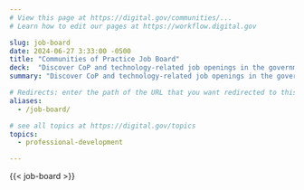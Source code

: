 ```yaml
---
# View this page at https://digital.gov/communities/...
# Learn how to edit our pages at https://workflow.digital.gov

slug: job-board
date: 2024-06-27 3:33:00 -0500
title: "Communities of Practice Job Board"
deck:  "Discover CoP and technology-related job openings in the government gathered by our CoP members."
summary: "Discover CoP and technology-related job openings in the government, gathered by our CoP members."

# Redirects: enter the path of the URL that you want redirected to this page
aliases:
  - /job-board/

# see all topics at https://digital.gov/topics
topics:
  - professional-development

---
```


{{< job-board >}}



